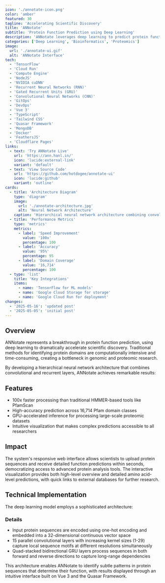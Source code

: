 ```yaml
---
icon: './annotate-icon.png'
color: 'amber'
featured: 30
tagline: 'Accelerating Scientific Discovery'
title: 'ANNotate'
subtitle: 'Protein Function Prediction using Deep Learning'
description: 'ANNotate leverages deep learning to predict protein functions 100x faster than traditional methods, making complex proteomic analysis accessible to all researchers through an intuitive web interface. The system uses a recurrent neural network architecture to identify patterns in protein sequences with unprecedented speed and accuracy.'
categories: ['Deep Learning', 'Bioinformatics', 'Proteomics']
image:
  url: './annotate-ui.gif'
  alt: 'ANNotate Interface'
tech:
  - 'TensorFlow'
  - 'Cloud Run'
  - 'Compute Engine'
  - 'NodeJS'
  - 'NVIDIA cuDNN'
  - 'Recurrent Neural Networks (RNN)'
  - 'Gated Recurrent Units (GRU)'
  - 'Convolutional Neural Networks (CNN)'
  - 'GitOps'
  - 'DevOps'
  - 'Vue 3'
  - 'TypeScript'
  - 'Tailwind CSS'
  - 'Quasar Framework'
  - 'MongoDB'
  - 'Docker'
  - 'FeathersJS'
  - 'Cloudflare Pages'
links:
  - text: 'Try ANNotate Live'
    url: 'https://ann.hanl.in/'
    icon: 'lucide:external-link'
    variant: 'default'
  - text: 'View Source Code'
    url: 'https://github.com/hotdogee/annotate-ui'
    icon: 'lucide:github'
    variant: 'outline'
cards:
  - title: 'Architecture Diagram'
    type: 'diagram'
    image:
      url: './annotate-architecture.jpg'
      alt: 'Neural Network Architecture'
    caption: 'Hierarchical neural network architecture combining convolutional and recurrent layers for protein function prediction.'
  - title: 'Performance Metrics'
    type: 'metrics'
    metrics:
      - label: 'Speed Improvement'
        value: '100x'
        percentage: 100
      - label: 'Accuracy'
        value: '95%'
        percentage: 95
      - label: 'Domain Coverage'
        value: '16,714'
        percentage: 100
  - type: 'list'
    title: 'Key Integrations'
    items:
      - name: 'TensorFlow for ML models'
      - name: 'Google Cloud Storage for storage'
      - name: 'Google Cloud Run for deployment'
changes:
  - '2025-05-16': 'updated post'
  - '2025-05-05': 'initial post'
---
```


## Overview

ANNotate represents a breakthrough in protein function prediction, using deep learning to dramatically accelerate scientific discovery. Traditional methods for identifying protein domains are computationally intensive and time-consuming, creating a bottleneck in genomic and proteomic research.

By developing a hierarchical neural network architecture that combines convolutional and recurrent layers, ANNotate achieves remarkable results:

## Features

- 100x faster processing than traditional HMMER-based tools like PfamScan
- High-accuracy prediction across 16,714 Pfam domain classes
- GPU-accelerated inference for processing large-scale proteomic datasets
- Intuitive visualization that makes complex predictions accessible to all researchers

## Impact

The system's responsive web interface allows scientists to upload protein sequences and receive detailed function predictions within seconds, democratizing access to advanced protein analysis tools. The interactive visualization provides both high-level overview and detailed amino acid-level predictions, with quick links to external databases for further research.

## Technical Implementation

The deep learning model employs a sophisticated architecture:

### Details

- Input protein sequences are encoded using one-hot encoding and embedded into a 32-dimensional continuous vector space
- 15 parallel convolutional layers with increasing kernel sizes (1-29) capture local sequence motifs at different resolutions simultaneously
- Quad-stacked bidirectional GRU layers process sequences in both forward and reverse directions to capture long-range dependencies

This architecture enables ANNotate to identify subtle patterns in protein sequences that determine their function, with results displayed through an intuitive interface built on Vue 3 and the Quasar Framework.

